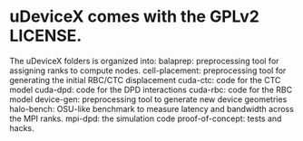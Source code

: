 uDeviceX comes with the GPLv2 LICENSE.
===
The uDeviceX folders is organized into:
balaprep: preprocessing tool for assigning ranks to compute nodes.
cell-placement: preprocessing tool for generating the initial RBC/CTC displacement
cuda-ctc: code for the CTC model
cuda-dpd: code for the DPD interactions
cuda-rbc: code for the RBC model
device-gen: preprocessing tool to generate new device geometries
halo-bench: OSU-like benchmark to measure latency and bandwidth across the MPI ranks.
mpi-dpd: the simulation code
proof-of-concept: tests and hacks.

